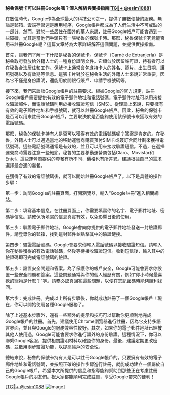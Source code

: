 **秘魯保號卡可以註冊Google嗎？深入解析與實操指南[[TG💪+ @esim1088](https://t.me/s/esim1088)]**

在數位時代，Google作為全球最大的科技公司之一，提供了無數便捷的服務。無論是郵箱、雲端存儲還是應用程序，Google帳戶都成為了人們生活中不可或缺的一部分。然而，對於一些居住在國外的華人來說，註冊Google帳戶可能會遇到一些障礙，尤其是當他們手頭只有一張秘魯的保號卡時。那麼，秘魯保號卡究竟能否用來註冊Google呢？這篇文章將為大家詳細解答這個問題，並提供實操指南。

首先，讓我們了解一下什麼是秘魯的保號卡。保號卡（Carné de Extranjería）是秘魯政府發放給外籍人士的一種身份證明文件。它類似於居留許可證，持有者可以在秘魯合法居住和工作。保號卡上通常會包含持卡人的姓名、照片、出生日期、護照號碼以及有效期等信息。這張卡片對於在秘魯生活的外籍人士來說非常重要，因為它不僅是身份證明，還能用於開銀行賬戶、申請手機號碼等。

接下來，我們來談談Google帳戶的註冊要求。根據Google的官方規定，註冊Google帳戶需要提供有效的電子郵件地址和電話號碼。電子郵件地址可以用來接收驗證郵件，而電話號碼則用於接收驗證短信（SMS）。從理論上來說，只要擁有有效的電子郵件地址和手機號碼，就可以註冊Google帳戶。因此，秘魯的保號卡是否可以用來註冊Google帳戶，主要取決於是否能夠使用該保號卡來獲取有效的電話號碼。

那麼，秘魯的保號卡持有人是否可以獲得有效的電話號碼呢？答案是肯定的。在秘魯，外籍人士可以通過當地的移動運營商購買預付SIM卡或簽訂合同計劃來獲得電話號碼。這些電話號碼通常是有效的，並且可以用來接收驗證短信。不過，在選擇運營商時需要注意一些細節。秘魯的主要移動運營商包括Claro、Movistar和Entel。這些運營商提供的套餐有所不同，價格也有所差異。建議根據自己的需求選擇最合適的套餐。

在獲得了有效的電話號碼後，就可以開始註冊Google帳戶了。以下是具體的操作步驟：

第一步：訪問Google的註冊頁面。打開瀏覽器，輸入“Google註冊”進入相關網站。

第二步：填寫基本信息。在註冊頁面上，你需要填寫你的名字、電子郵件地址、密碼等信息。請確保所填寫的信息真實有效，以免影響日後的使用。

第三步：驗證電子郵件地址。Google會向你提供的電子郵件地址發送一封驗證郵件。請登錄你的郵箱，找到這封郵件並點擊其中的驗證鏈接。

第四步：驗證電話號碼。Google會要求你輸入電話號碼以接收驗證短信。請輸入你在秘魯獲得的有效電話號碼，然後等待接收驗證短信。收到短信後，輸入其中的驗證碼即可完成電話號碼的驗證。

第五步：設置安全問題和答案。為了保護你的帳戶安全，Google可能會要求你設置一些安全問題和答案。這些問題通常與你的個人經歷有關，例如“你小時候最喜歡的寵物是什麼？”等。請務必認真回答這些問題，以便在忘記密碼時能夠順利找回。

第六步：完成註冊。完成以上所有步驟後，你就成功註冊了一個Google帳戶！現在，你可以開始使用各種Google服務了。

除了上述基本步驟外，還有一些額外的提示和技巧可以幫助你更順利地完成Google帳戶的註冊。首先，建議使用Chrome瀏覽器進行註冊，因為它支持多語言界面，並且與Google的服務兼容性較好。其次，如果你的電子郵件地址已經被其他人使用過，Google可能會要求你進行額外的身份驗證。這種情況下，你可以聯繫Google客服，提供相關證明材料以確認你的身份。最後，建議定期更改密碼，並啟用兩步驗證功能，以提高帳戶的安全性。

總結來說，秘魯的保號卡持有人是可以註冊Google帳戶的。只要擁有有效的電子郵件地址和電話號碼，並按照正確的操作步驟進行註冊，就能成功建立一個屬於自己的Google帳戶。希望本文所提供的信息和指導能夠幫助到那些正在考慮註冊Google帳戶的朋友們。祝大家都能順利完成註冊，享受Google帶來的便利！

[[TG💪+ @esim1088](https://t.me/s/esim1088) ![Image](https://i.postimg.cc/4NQfJmqS/Snipaste-2025-05-13-00-14-12.png)]